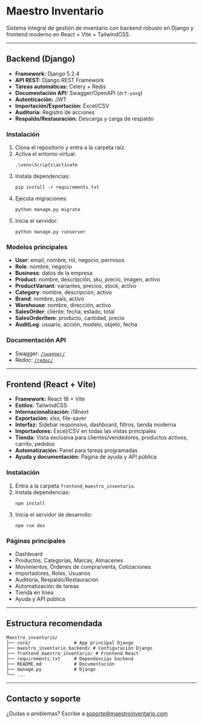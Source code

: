 # Maestro Inventario

Sistema integral de gestión de inventario con backend robusto en Django y frontend moderno en React + Vite + TailwindCSS.

---

## Backend (Django)

- **Framework:** Django 5.2.4
- **API REST:** Django REST Framework
- **Tareas automáticas:** Celery + Redis
- **Documentación API:** Swagger/OpenAPI (`drf-yasg`)
- **Autenticación:** JWT
- **Importación/Exportación:** Excel/CSV
- **Auditoría:** Registro de acciones
- **Respaldo/Restauración:** Descarga y carga de respaldo

### Instalación
1. Clona el repositorio y entra a la carpeta raíz.
2. Activa el entorno virtual:
   ```
   .\venv\Scripts\activate
   ```
3. Instala dependencias:
   ```
   pip install -r requirements.txt
   ```
4. Ejecuta migraciones:
   ```
   python manage.py migrate
   ```
5. Inicia el servidor:
   ```
   python manage.py runserver
   ```

### Modelos principales
- **User**: email, nombre, rol, negocio, permisos
- **Role**: nombre, negocio
- **Business**: datos de la empresa
- **Product**: nombre, descripción, sku, precio, imagen, activo
- **ProductVariant**: variantes, precios, stock, activo
- **Category**: nombre, descripción, activo
- **Brand**: nombre, país, activo
- **Warehouse**: nombre, dirección, activo
- **SalesOrder**: cliente, fecha, estado, total
- **SalesOrderItem**: producto, cantidad, precio
- **AuditLog**: usuario, acción, modelo, objeto, fecha

### Documentación API
- Swagger: [`/swagger/`](http://localhost:8030/swagger/)
- Redoc: [`/redoc/`](http://localhost:8030/redoc/)

---

## Frontend (React + Vite)

- **Framework:** React 18 + Vite
- **Estilos:** TailwindCSS
- **Internacionalización:** i18next
- **Exportación:** xlsx, file-saver
- **Interfaz:** Sidebar responsivo, dashboard, filtros, tienda moderna
- **Importadores:** Excel/CSV en todas las vistas principales
- **Tienda:** Vista exclusiva para clientes/vendedores, productos activos, carrito, pedidos
- **Automatización:** Panel para tareas programadas
- **Ayuda y documentación:** Página de ayuda y API pública

### Instalación
1. Entra a la carpeta `frontend_maestro_inventario`.
2. Instala dependencias:
   ```
   npm install
   ```
3. Inicia el servidor de desarrollo:
   ```
   npm run dev
   ```

### Páginas principales
- Dashboard
- Productos, Categorías, Marcas, Almacenes
- Movimientos, Órdenes de compra/venta, Cotizaciones
- Importadores, Roles, Usuarios
- Auditoría, Respaldo/Restauración
- Automatización de tareas
- Tienda en línea
- Ayuda y API pública

---

## Estructura recomendada

```
Maestro_inventario/
├── core/                # App principal Django
├── maestro_inventario_backend/ # Configuración Django
├── frontend_maestro_inventario/ # Frontend React
├── requirements.txt     # Dependencias backend
├── README.md            # Documentación
├── manage.py            # Django
└── ...
```

---

## Contacto y soporte
¿Dudas o problemas? Escribe a soporte@maestroinventario.com
